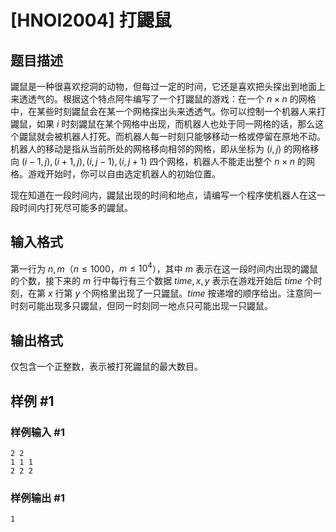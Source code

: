 # [HNOI2004] 打鼹鼠

## 题目描述

鼹鼠是一种很喜欢挖洞的动物，但每过一定的时间，它还是喜欢把头探出到地面上来透透气的。根据这个特点阿牛编写了一个打鼹鼠的游戏：在一个 $n \times n$ 的网格中，在某些时刻鼹鼠会在某一个网格探出头来透透气。你可以控制一个机器人来打鼹鼠，如果 $i$ 时刻鼹鼠在某个网格中出现，而机器人也处于同一网格的话，那么这个鼹鼠就会被机器人打死。而机器人每一时刻只能够移动一格或停留在原地不动。机器人的移动是指从当前所处的网格移向相邻的网格，即从坐标为 $(i, j)$ 的网格移向 $(i-1, j), (i+1, j), (i, j-1), (i, j+1)$ 四个网格，机器人不能走出整个 $n \times n$ 的网格。游戏开始时，你可以自由选定机器人的初始位置。

现在知道在一段时间内，鼹鼠出现的时间和地点，请编写一个程序使机器人在这一段时间内打死尽可能多的鼹鼠。

## 输入格式

第一行为 $n, m$（$n \le 1000$，$m \le {10}^4$），其中 $m$ 表示在这一段时间内出现的鼹鼠的个数，接下来的 $m$ 行中每行有三个数据 $\mathit{time}, x, y$ 表示在游戏开始后 $\mathit{time}$ 个时刻，在第 $x$ 行第 $y$ 个网格里出现了一只鼹鼠。$\mathit{time}$ 按递增的顺序给出。注意同一时刻可能出现多只鼹鼠，但同一时刻同一地点只可能出现一只鼹鼠。

## 输出格式

仅包含一个正整数，表示被打死鼹鼠的最大数目。

## 样例 #1

### 样例输入 #1

```
2 2	         
1 1 1		
2 2 2
```

### 样例输出 #1

```
1
```